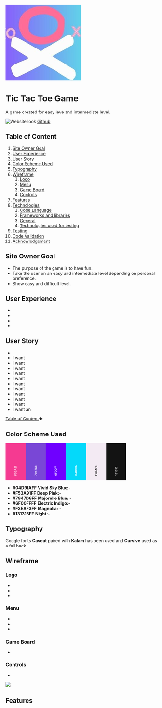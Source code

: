 ![XO Game](assets/images/logo.jpg) 

# Tic Tac Toe Game

A game created for easy leve and intermediate level.

![Website look]()
[Github](https:)


## Table of Content
1. [Site Owner Goal](#site-owner-goal)
2. [User Experience](#user-experience)  
3. [User Story](#user-story)
4. [Color Scheme Used](#color-scheme-used)
5. [Typography](#typography)
6. [Wireframe](#wireframe)
    1. [Logo](#logo)
    2. [Menu](#menu)
    3. [Game Board](#game-board)
    4. [Controls](#controls)
6. [Features](#features)
7. [Technologies](#technologies)
    1. [Code Language](#technologies)
    2. [Frameworks and libraries](#technologies)
    3. [General](#technologies)
    4. [Technologies used for testing](#technologies-used-for-testing)
8. [Testing](#testing)
13. [Code Validation](#code-validation)
14. [Acknowledgement](#acknowledgement)



## Site Owner Goal 

* The purpose of the game is to have fun. 
* Take the user on an easy and intermediate level depending on personal preference. 
* Show easy and difficult level.


## User Experience  

* 
*  
* 
* 


## User Story 
* 
* I want 
* I want 
* I want 
* I want 
* I want 
* I want 
* I want 
* I want 
* I want 
* I want 
* I want an 
 
[Table of Content](#table-of-content):arrow_up:  


## Color Scheme Used 


![Color Palette](assets/images/color-palette.png) 

* __#04D9fAFF__ __Vivid Sky Blue:__-
* __#F53A91FF__ __Deep Pink:__-
* __#7947D6FF__ __Majorelle Blue:__ - 
* __#6F00FFFF__ __Electric Indigo:__- 
* __#F3EAF3FF__ __Magnolia:__ - 
* __#131313FF__ __Night:__- 


## Typography
Google fonts **Caveat** paired with **Kalam** has been used and **Cursive**  used as a fall back. 


## Wireframe 

### Logo
* 
* 
* 

### Menu
* 
*  
* 

### Game Board
* 

### Controls
*  

![](assets/wireframe) 




## Features 









